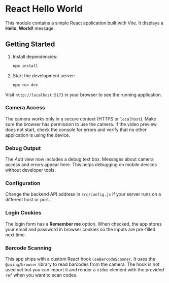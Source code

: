 # React Hello World

This module contains a simple React application built with Vite. It displays a **Hello, World!** message.

## Getting Started

1. Install dependencies:
   ```bash
   npm install
   ```
2. Start the development server:
   ```bash
   npm run dev
   ```

Visit `http://localhost:5173` in your browser to see the running application.

### Camera Access
The camera works only in a secure context (HTTPS or `localhost`).
Make sure the browser has permission to use the camera.
If the video preview does not start, check the console for errors and
verify that no other application is using the device.

### Debug Output
The *Add* view now includes a debug text box. Messages about camera access and
errors appear here. This helps debugging on mobile devices without developer
tools.

### Configuration
Change the backend API address in `src/config.js` if your server runs on a different host or port.

### Login Cookies
The login form has a **Remember me** option. When checked, the app stores your
email and password in browser cookies so the inputs are pre-filled next time.

### Barcode Scanning
This app ships with a custom React hook `useBarcodeScanner`. It uses the `@zxing/browser` library to read barcodes from the camera. The hook is not used yet but you can import it and render a `video` element with the provided `ref` when you want to scan codes.
